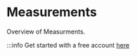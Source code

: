 # Measurements

Overview of Measurments.


:::info  Get started with a free account [here](https://app.akello.io/signup)
